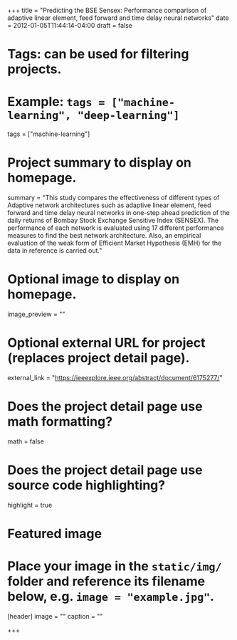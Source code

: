 +++
title = "Predicting the BSE Sensex: Performance comparison of adaptive linear element, feed forward and time delay neural networks"
date = 2012-01-05T11:44:14-04:00
draft = false

# Tags: can be used for filtering projects.
# Example: `tags = ["machine-learning", "deep-learning"]`
tags = ["machine-learning"]

# Project summary to display on homepage.
summary = "This study compares the effectiveness of different types of Adaptive network architectures such as adaptive linear element, feed forward and time delay neural networks in one-step ahead prediction of the daily returns of Bombay Stock Exchange Sensitive Index (SENSEX). The performance of each network is evaluated using 17 different performance measures to find the best network architecture. Also, an empirical evaluation of the weak form of Efficient Market Hypothesis (EMH) for the data in reference is carried out."

# Optional image to display on homepage.
image_preview = ""

# Optional external URL for project (replaces project detail page).
external_link = "https://ieeexplore.ieee.org/abstract/document/6175277/"

# Does the project detail page use math formatting?
math = false

# Does the project detail page use source code highlighting?
highlight = true

# Featured image
# Place your image in the `static/img/` folder and reference its filename below, e.g. `image = "example.jpg"`.
[header]
image = ""
caption = ""

+++
